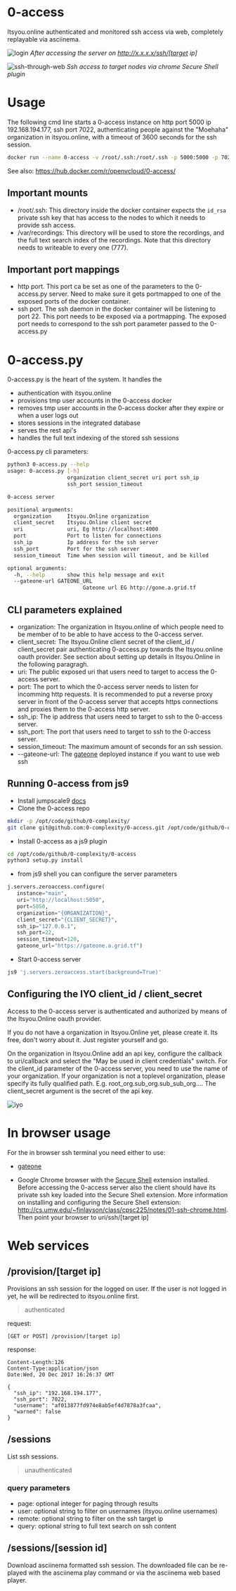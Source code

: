 # 0-access
Itsyou.online authenticated and monitored ssh access via web, completely replayable via asciinema.

![login](login.PNG)
*After accessing the server on http://x.x.x.x/ssh/[target ip]*

![ssh-through-web](web-ssh.PNG)
*Ssh access to target nodes via chrome Secure Shell plugin*

# Usage
The following cmd line starts a 0-access instance on http port 5000 ip 192.168.194.177, ssh port 7022, authenticating people against the "Moehaha" organization in itsyou.online, with a timeout of 3600 seconds for the ssh session.
```bash
docker run --name 0-access -v /root/.ssh:/root/.ssh -p 5000:5000 -p 7022:22 openvcloud/0-access python3 /opt/0-access/0-access.py Moehaha ****** http://192.168.194.177:5000 5000 192.168.194.177 7022 3600
```

See also: https://hub.docker.com/r/openvcloud/0-access/

## Important mounts 
- /root/.ssh: This directory inside the docker container expects the `id_rsa` private ssh key that has access to the nodes to which it needs to provide ssh access.
- /var/recordings: This directory will be used to store the recordings, and the full text search index of the recordings. Note that this directory needs to writeable to every one (777).

## Important port mappings
- http port. This port ca be set as one of the parameters to the 0-access.py server. Need to make sure it gets portmapped to one of the exposed ports of the docker container.
- ssh port. The ssh daemon in the docker container will be listening to port 22. This port needs to be exposed via a portmapping. The exposed port needs to correspond to the ssh port parameter passed to the 0-access.py

# 0-access.py
0-access.py is the heart of the system. It handles the 
- authentication with itsyou.online
- provisions tmp user accounts in the 0-access docker
- removes tmp user accounts in the 0-access docker after they expire or when a user logs out
- stores sessions in the integrated database
- serves the rest api's
- handles the full text indexing of the stored ssh sessions

0-access.py cli parameters:
```bash
python3 0-access.py --help
usage: 0-access.py [-h]
                   organization client_secret uri port ssh_ip
                   ssh_port session_timeout

0-access server

positional arguments:
  organization     Itsyou.Online organization
  client_secret    Itsyou.Online client secret
  uri              uri, Eg http://localhost:4000
  port             Port to listen for connections
  ssh_ip           Ip address for the ssh server
  ssh_port         Port for the ssh server
  session_timeout  Time when session will timeout, and be killed

optional arguments:
  -h, --help       show this help message and exit
  --gateone-url GATEONE_URL
                        Gateone url EG http://gone.a.grid.tf
```

## CLI parameters explained
- organization: The organization in Itsyou.online of which people need to be member of to be able to have access to the 0-access server.
- client_secret: The Itsyou.Online client secret of the client_id / client_secret pair authenticating 0-access.py towards the Itsyou.online oauth provider. See section about setting up details in Itsyou.Online in the following paragragh.
- uri: The public exposed uri that users need to target to access the 0-access server.
- port: The port to which the 0-access server needs to listen for incomming http requests. It is recommended to put a reverse proxy server in front of the 0-access server that accepts https connections and proxies them to the 0-access http server.
- ssh_ip: The ip address that users need to target to ssh to the 0-access server.
- ssh_port: The port that users need to target to ssh to the 0-access server.
- session_timeout: The maximum amount of seconds for an ssh session.
- --gateone-url: The [gateone](https://github.com/liftoff/GateOne) deployed instance if you want to use web ssh

## Running 0-access from js9
- Install jumpscale9 [docs](https://github.com/Jumpscale/bash/blob/master/README.md)
- Clone the 0-access repo
```bash
mkdir -p /opt/code/github/0-complexity/
git clone git@github.com:0-complexity/0-access.git /opt/code/github/0-complexity/0-access
``` 
- Install 0-access as a js9 plugin
```bash
cd /opt/code/github/0-complexity/0-access
python3 setup.py install
```
- from js9 shell you can configure the server parameters
```python
j.servers.zeroaccess.configure(            
   instance="main",
   uri="http://localhost:5050",
   port=5050,
   organization="{ORGANIZATION}",
   client_secret="{CLIENT_SECRET}",
   ssh_ip="127.0.0.1",
   ssh_port=22,
   session_timeout=120,
   gateone_url="https://gateone.a.grid.tf")
```
- Start 0-access server
```bash
js9 'j.servers.zeroaccess.start(background=True)'
```

## Configuring the IYO client_id / client_secret
Access to the 0-access server is authenticated and authorized by means of the Itsyou.Online oauth provider.

If you do not have a organization in Itsyou.Online yet, please create it. Its free, don't worry about it. Just register yourself and go.

On the organization in Itsyou.Online add an api key, configure the callback to uri/callback and select the "May be used in client credentials" switch. For the client_id parameter of the 0-access server, you need to use the name of your organization. If your organization is not a toplevel organization, please specify its fully qualified path. E.g. root_org.sub_org.sub_sub_org.... The client_secret argument is the secret of the api key.

![iyo](iyo.PNG)

# In browser usage

For the in browser ssh terminal you need either to use:

* [gateone](https://github.com/liftoff/GateOne)

* Google Chrome browser with the [Secure Shell](https://chrome.google.com/webstore/detail/secure-shell/pnhechapfaindjhompbnflcldabbghjo?utm_source=chrome-app-launcher-info-dialog) extension installed.
Before accessing the 0-access server also the client should have its private ssh key loaded into the Secure Shell extension. More information on installing and configuring the Secure Shell extension: http://cs.umw.edu/~finlayson/class/cpsc225/notes/01-ssh-chrome.html.
Then point your browser to uri/ssh/[target ip]

# Web services

## /provision/[target ip]
Provisions an ssh session for the logged on user. If the user is not logged in yet, he will be redirected to itsyou.online first.
> authenticated

request:
```
[GET or POST] /provision/[target ip]
```

response:
```
Content-Length:126
Content-Type:application/json
Date:Wed, 20 Dec 2017 16:26:37 GMT

{
  "ssh_ip": "192.168.194.177", 
  "ssh_port": 7022, 
  "username": "af013877fd974e8ab5ef4d7878a3fcaa", 
  "warned": false
}
```

## /sessions
List ssh sessions.
> unauthenticated

### query parameters
- page: optional integer for paging through results
- user: optional string to filter on usernames (itsyou.online usernames)
- remote: optional string to filter on the ssh target ip
- query: optional string to full text search on ssh content

## /sessions/[session id]
Download asciinema formatted ssh session. The downloaded file can be re-played with the asciinema play command or via the asciinema web based player.